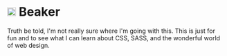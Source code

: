 # <img src="https://cdn.jsdelivr.net/gh/tbcrawford/beaker@a733a718/assets/flask.png" width="20" /> Beaker

Truth be told, I'm not really sure where I'm going with this. This is just for fun and to see what I can learn about CSS, SASS, and the wonderful world of web design.
